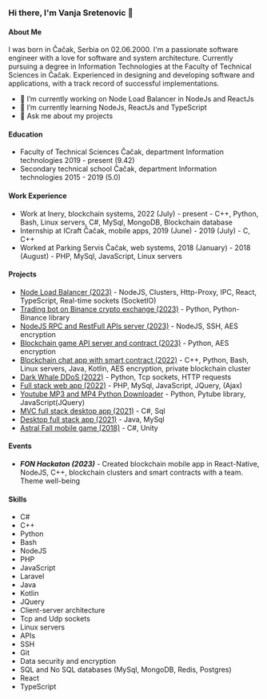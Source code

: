 ### Hi there, I'm Vanja Sretenovic 👋

#### About Me
I was born in Čačak, Serbia on 02.06.2000. I'm a passionate software engineer with a love for software and system architecture. Currently pursuing a degree in Information Technologies at the Faculty of Technical Sciences in Čačak. Experienced in designing and developing software and applications, with a track record of successful implementations.

- 🔭 I’m currently working on Node Load Balancer in NodeJs and ReactJs
- 🌱 I’m currently learning NodeJs, ReactJs and TypeScript
- 💬 Ask me about my projects

#### Education
- Faculty of Technical Sciences Čačak, department Information technologies 2019 - present (9.42)
- Secondary technical school Čačak, department Information technologies 2015 - 2019 (5.0)

#### Work Experience
- Work at Inery, blockchain systems, 2022 (July) - present - C++, Python, Bash, Linux servers, C#, MySql, MongoDB, Blockchain database
- Internship at ICraft Čačak, mobile apps, 2019 (June) - 2019 (July) - C, C++
- Worked at Parking Servis Čačak, web systems, 2018 (January) - 2018 (August) - PHP, MySql, JavaScript, Linux servers

#### Projects
- [Node Load Balancer (2023)](https://github.com/vanja032/Load_Balancer) - NodeJS, Clusters, Http-Proxy, IPC, React, TypeScript, Real-time sockets (SocketIO)
- [Trading bot on Binance crypto exchange (2023)](https://github.com/vanja032/TradingBot) - Python, Python-Binance library
- [NodeJS RPC and RestFull APIs server (2023)](https://github.com/vanja032/BackendServer) - NodeJS, SSH, AES encryption
- [Blockchain game API server and contract (2023)](https://github.com/vanja032/BlockchainGame) - Python, AES encryption
- [Blockchain chat app with smart contract (2022)](https://github.com/vanja032/BlockchainChatApp) - C++, Python, Bash, Linux servers, Java, Kotlin, AES encryption, private blockchain cluster
- [Dark Whale DDoS (2022)](https://github.com/vanja032/DarkWhaleDDOS) - Python, Tcp sockets, HTTP requests
- [Full stack web app (2022)](https://github.com/vanja032/FullStackWeb) - PHP, MySql, JavaScript, JQuery, (Ajax)
- [Youtube MP3 and MP4 Python Downloader](https://github.com/vanja032/youtube_python_downloader) - Python, Pytube library, JavaScript(JQuery)
- [MVC full stack desktop app (2021)](https://github.com/vanja032/FullStackApp) - C#, Sql
- [Desktop full stack app (2021)](https://github.com/vanja032/FullStackDesktopApp) - Java, MySql
- [Astral Fall mobile game (2018)](https://github.com/vanja032/Astral-Fall-Game-Normal-Version) - C#, Unity

#### Events
- ***FON Hackaton (2023)*** - Created blockchain mobile app in React-Native, NodeJS, C++, blockchain clusters and smart contracts with a team. Theme well-being

#### Skills
- C#
- C++
- Python
- Bash
- NodeJS
- PHP
- JavaScript
- Laravel
- Java
- Kotlin
- JQuery
- Client-server architecture
- Tcp and Udp sockets
- Linux servers
- APIs
- SSH
- Git
- Data security and encryption
- SQL and No SQL databases (MySql, MongoDB, Redis, Postgres)
- React
- TypeScript


<!--
**vanja032/vanja032** is a ✨ _special_ ✨ repository because its `README.md` (this file) appears on your GitHub profile.

Here are some ideas to get you started:

- 🔭 I’m currently working on ...
- 🌱 I’m currently learning ...
- 👯 I’m looking to collaborate on ...
- 🤔 I’m looking for help with ...
- 💬 Ask me about ...
- 📫 How to reach me: ...
- 😄 Pronouns: ...
- ⚡ Fun fact: ...
-->
